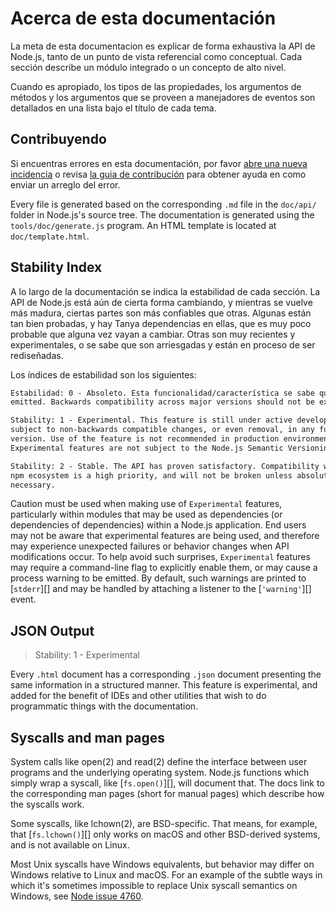 # Acerca de esta documentación

<!--introduced_in=v0.10.0-->

<!-- type=misc -->

La meta de esta documentacion es explicar de forma exhaustiva la API de Node.js, tanto de un punto de vista referencial como conceptual. Cada sección describe un módulo integrado o un concepto de alto nivel.

Cuando es apropiado, los tipos de las propiedades, los argumentos de métodos y los argumentos que se proveen a manejadores de eventos son detallados en una lista bajo el título de cada tema.

## Contribuyendo

Si encuentras errores en esta documentación, por favor [abre una nueva incidencia](https://github.com/nodejs/node/issues/new) o revisa [la guia de contribución](https://github.com/nodejs/node/blob/master/CONTRIBUTING.md) para obtener ayuda en como enviar un arreglo del error.

Every file is generated based on the corresponding `.md` file in the `doc/api/` folder in Node.js's source tree. The documentation is generated using the `tools/doc/generate.js` program. An HTML template is located at `doc/template.html`.

## Stability Index

<!--type=misc-->

A lo largo de la documentación se indica la estabilidad de cada sección. La API de Node.js está aún de cierta forma cambiando, y mientras se vuelve más madura, ciertas partes son más confiables que otras. Algunas están tan bien probadas, y hay Tanya dependencias en ellas, que es muy poco probable que alguna vez vayan a cambiar. Otras son muy recientes y experimentales, o se sabe que son arriesgadas y están en proceso de ser rediseñadas.

Los índices de estabilidad son los siguientes:

```txt
Estabilidad: 0 - Absoleto. Esta funcionalidad/característica se sabe que es problemática y puede tener cambios planificados. Do not rely on it. Use of the feature may cause warnings to be
emitted. Backwards compatibility across major versions should not be expected.
```

```txt
Stability: 1 - Experimental. This feature is still under active development and
subject to non-backwards compatible changes, or even removal, in any future
version. Use of the feature is not recommended in production environments.
Experimental features are not subject to the Node.js Semantic Versioning model.
```

```txt
Stability: 2 - Stable. The API has proven satisfactory. Compatibility with the
npm ecosystem is a high priority, and will not be broken unless absolutely
necessary.
```

Caution must be used when making use of `Experimental` features, particularly within modules that may be used as dependencies (or dependencies of dependencies) within a Node.js application. End users may not be aware that experimental features are being used, and therefore may experience unexpected failures or behavior changes when API modifications occur. To help avoid such surprises, `Experimental` features may require a command-line flag to explicitly enable them, or may cause a process warning to be emitted. By default, such warnings are printed to [`stderr`][] and may be handled by attaching a listener to the [`'warning'`][] event.

## JSON Output

<!-- YAML
added: v0.6.12
-->

> Stability: 1 - Experimental

Every `.html` document has a corresponding `.json` document presenting the same information in a structured manner. This feature is experimental, and added for the benefit of IDEs and other utilities that wish to do programmatic things with the documentation.

## Syscalls and man pages

System calls like open(2) and read(2) define the interface between user programs and the underlying operating system. Node.js functions which simply wrap a syscall, like [`fs.open()`][], will document that. The docs link to the corresponding man pages (short for manual pages) which describe how the syscalls work.

Some syscalls, like lchown(2), are BSD-specific. That means, for example, that [`fs.lchown()`][] only works on macOS and other BSD-derived systems, and is not available on Linux.

Most Unix syscalls have Windows equivalents, but behavior may differ on Windows relative to Linux and macOS. For an example of the subtle ways in which it's sometimes impossible to replace Unix syscall semantics on Windows, see [Node issue 4760](https://github.com/nodejs/node/issues/4760).